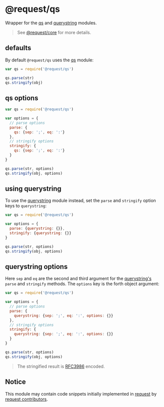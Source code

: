 
# @request/qs

Wrapper for the [qs][qs] and [querystring][querystring] modules.

> See [@request/core][request-core] for more details.


## defaults

By default `@request/qs` uses the [qs][qs] module:

```js
var qs = require('@request/qs')

qs.parse(str)
qs.stringify(obj)
```


## qs options

```js
var qs = require('@request/qs')

var options = {
  // parse options
  parse: {
    qs: {sep: ';', eq: ':'}
  },
  // stringify options
  stringify: {
    qs: {sep: ';', eq: ':'}
  }
}

qs.parse(str, options)
qs.stringify(obj, options)
```


## using querystring

To use the [querystring][querystring] module instead, set the `parse` and `stringify` option keys to `querystring`:

```js
var qs = require('@request/qs')

var options = {
  parse: {querystring: {}},
  stringify: {querystring: {}}
}

qs.parse(str, options)
qs.stringify(obj, options)
```


## querystring options

Here `sep` and `eq` are the second and third argument for the [querystring's][querystring] `parse` and `stringify` methods. The `options` key is the forth object argument:

```js
var qs = require('@request/qs')

var options = {
  // parse options
  parse: {
    querystring: {sep: ';', eq: ':', options: {}}
  },
  // stringify options
  stringify: {
    querystring: {sep: ';', eq: ':', options: {}}
  }
}

qs.parse(str, options)
qs.stringify(obj, options)
```

> The stringified result is [RFC3986][rfc3986] encoded.


## Notice

This module may contain code snippets initially implemented in [request][request] by [request contributors][request-contributors].


  [request]: https://github.com/request/request
  [request-contributors]: https://github.com/request/request/graphs/contributors
  [qs]: https://www.npmjs.com/package/qs
  [querystring]: https://nodejs.org/api/querystring.html
  [rfc3986]: https://www.ietf.org/rfc/rfc3986.txt
  [request-core]: https://github.com/request/core
